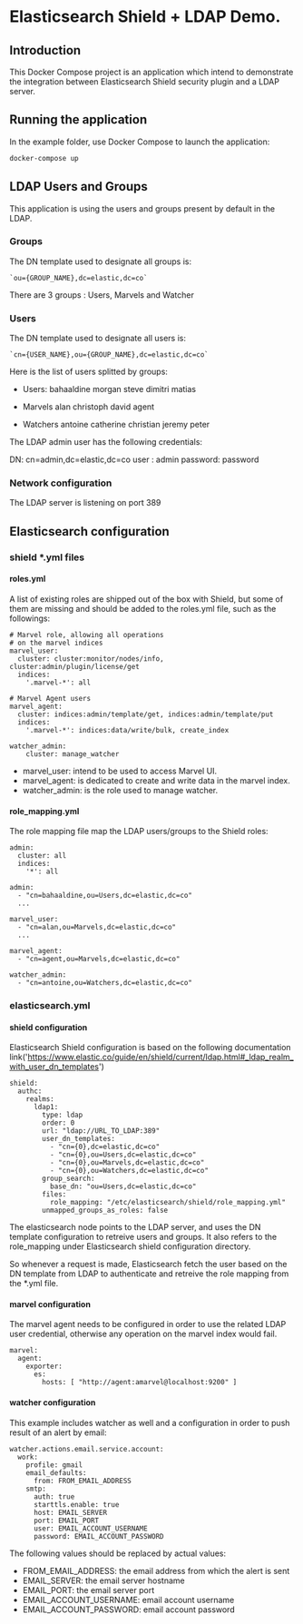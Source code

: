 Elasticsearch Shield + LDAP Demo.
===================================

## Introduction ##

This Docker Compose project is an application which intend to demonstrate
the integration between Elasticsearch Shield security plugin and a LDAP server.

## Running the application ##

In the example folder, use Docker Compose to launch the application: 

```bash
docker-compose up

```

## LDAP Users and Groups ##

This application is using the users and groups present by default in the LDAP.

### Groups ###

The DN template used to designate all groups is:

    `ou={GROUP_NAME},dc=elastic,dc=co`

There are 3 groups : Users, Marvels and Watcher

### Users ###

The DN template used to designate all users is:

    `cn={USER_NAME},ou={GROUP_NAME},dc=elastic,dc=co`

Here is the list of users splitted by groups:

- Users:
    bahaaldine
    morgan
    steve
    dimitri
    matias

- Marvels
    alan
    christoph
    david
    agent

- Watchers
    antoine
    catherine
    christian
    jeremy
    peter

The LDAP admin user has the following credentials:

DN: cn=admin,dc=elastic,dc=co
user : admin
password:  password

### Network configuration ###

The LDAP server is listening on port 389

## Elasticsearch configuration ##

### shield *.yml files ###

#### roles.yml #### 

A list of existing roles are shipped out of the box with Shield, but some of them 
are missing and should be added to the roles.yml file, such as the followings:

```lang
# Marvel role, allowing all operations
# on the marvel indices
marvel_user:
  cluster: cluster:monitor/nodes/info, cluster:admin/plugin/license/get
  indices:
    '.marvel-*': all

# Marvel Agent users
marvel_agent:
  cluster: indices:admin/template/get, indices:admin/template/put
  indices:
    '.marvel-*': indices:data/write/bulk, create_index

watcher_admin:
    cluster: manage_watcher
```

- marvel_user: intend to be used to access Marvel UI.
- marvel_agent: is dedicated to create and write data in the marvel index.
- watcher_admin: is the role used to manage watcher.

#### role_mapping.yml #### 

The role mapping file map the LDAP users/groups to the Shield roles:

```lang
admin:
  cluster: all
  indices:
    '*': all

admin:
  - "cn=bahaaldine,ou=Users,dc=elastic,dc=co"
  ...

marvel_user:
  - "cn=alan,ou=Marvels,dc=elastic,dc=co"
  ...

marvel_agent:
  - "cn=agent,ou=Marvels,dc=elastic,dc=co"

watcher_admin:
  - "cn=antoine,ou=Watchers,dc=elastic,dc=co"
```

### elasticsearch.yml ###

#### shield configuration ####

Elasticsearch Shield configuration is based on the following documentation link('https://www.elastic.co/guide/en/shield/current/ldap.html#_ldap_realm_with_user_dn_templates')

```lang
shield:
  authc:
    realms:
      ldap1:
        type: ldap
        order: 0
        url: "ldap://URL_TO_LDAP:389"
        user_dn_templates:
          - "cn={0},dc=elastic,dc=co"
          - "cn={0},ou=Users,dc=elastic,dc=co"
          - "cn={0},ou=Marvels,dc=elastic,dc=co"
          - "cn={0},ou=Watchers,dc=elastic,dc=co"
        group_search:
          base_dn: "ou=Users,dc=elastic,dc=co"
        files:
          role_mapping: "/etc/elasticsearch/shield/role_mapping.yml"
        unmapped_groups_as_roles: false
```
The elasticsearch node points to the LDAP server,
and uses the DN template configuration to retreive users and groups.
It also refers to the role_mapping under Elasticsearch shield configuration directory.

So whenever a request is made, Elasticsearch fetch the user based on the DN template from LDAP to authenticate
and retreive the role mapping from the *.yml file.

#### marvel configuration ####

The marvel agent needs to be configured in order to use the related LDAP user credential,
otherwise any operation on the marvel index would fail.

```lang
marvel:
  agent:
    exporter:
      es:
        hosts: [ "http://agent:amarvel@localhost:9200" ]
```

#### watcher configuration ####

This example includes watcher as well and a configuration in order
to push result of an alert by email:

```lang
watcher.actions.email.service.account:
  work:
    profile: gmail
    email_defaults:
      from: FROM_EMAIL_ADDRESS
    smtp:
      auth: true
      starttls.enable: true
      host: EMAIL_SERVER
      port: EMAIL_PORT
      user: EMAIL_ACCOUNT_USERNAME
      password: EMAIL_ACCOUNT_PASSWORD
```

The following values should be replaced by actual values:
- FROM_EMAIL_ADDRESS: the email address from which the alert is sent
- EMAIL_SERVER: the email server hostname
- EMAIL_PORT: the email server port
- EMAIL_ACCOUNT_USERNAME: email account username
- EMAIL_ACCOUNT_PASSWORD: email account password